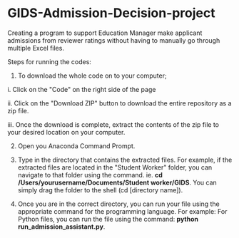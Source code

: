 # GIDS-Admission-Decision-project
Creating a program to support Education Manager make applicant admissions from reviewer ratings without having to manually go through multiple Excel files.

Steps for running the codes:
1. To download the whole code on to your computer;
  
  i. Click on the "Code" on the right side of the page
  
  ii. Click on the "Download ZIP" button to download the entire repository as a zip file.
 
 iii. Once the download is complete, extract the contents of the zip file to your desired location on your computer. 
  
2. Open you Anaconda Command Prompt.

3. Type in the directory that contains the extracted files. For example, if the extracted files are located in the "Student Worker" folder, you can navigate to that folder using the command. ie.  **cd /Users/yourusername/Documents/Student worker/GIDS**. You can simply drag the folder to the shell (cd [directory name]).

4. Once you are in the correct directory, you can run your file using the appropriate command for the programming language. For example: For Python files, you can run the file using the command: **python run_admission_assistant.py**.
